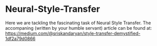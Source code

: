 # Neural-Style-Transfer
Here we are tackling the fascinating task of Neural Style Transfer. The accompaning (written by your humble servant) article can be found at: https://medium.com/@sriskandaryan/style-transfer-demystified-1df2a79d0866
